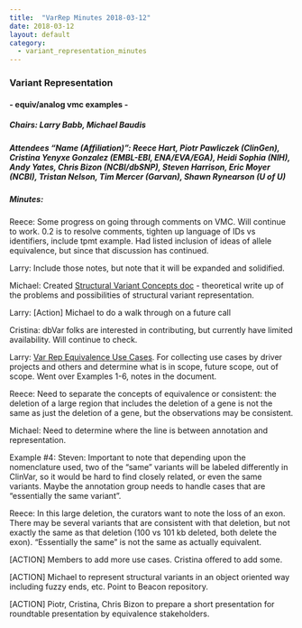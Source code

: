 ```yaml
---
title:  "VarRep Minutes 2018-03-12"
date: 2018-03-12
layout: default
category:
  - variant_representation_minutes
---
```


### Variant Representation
#### - equiv/analog vmc examples -
##### Chairs: Larry Babb, Michael Baudis
##### Attendees “Name (Affiliation)”: Reece Hart, Piotr Pawliczek (ClinGen), Cristina Yenyxe Gonzalez (EMBL-EBI, ENA/EVA/EGA), Heidi Sophia (NIH), Andy Yates, Chris Bizon (NCBI/dbSNP), Steven Harrison, Eric Moyer (NCBI), Tristan Nelson, Tim Mercer (Garvan), Shawn Rynearson (U of U)

##### Minutes:


Reece: Some progress on going through comments on VMC.  Will continue to work. 0.2 is to resolve comments, tighten up language of IDs vs identifiers, include tpmt example.  Had listed inclusion of ideas of allele equivalence, but since that discussion has continued.

Larry:  Include those notes, but note that it will be expanded and solidified.

Michael: Created [Structural Variant Concepts doc](https://docs.google.com/document/d/19juHy7HUkAOACVHPVnWh033UwAjn0iwkoGA7THoZsgE/edit)  - theoretical write up of the problems and possibilities of structural variant representation.

Larry: [Action] Michael to do a walk through on a future call

Cristina: dbVar folks are interested in contributing, but currently have limited availability. Will continue to check.

Larry: [Var Rep Equivalence Use Cases](https://docs.google.com/document/d/1UTjAB-Nh2t7UCCTVl1VdoXTP8HK0Y4LmDEAvqUBMOOY/edit?usp=sharing). For collecting use cases by driver projects and others and determine what is in scope, future scope, out of scope.  Went over Examples 1-6, notes in the document.

Reece: Need to separate the concepts of equivalence or consistent: the deletion of a large region that includes the deletion of a gene is not the same as just the deletion of a gene, but the observations may be consistent.

Michael: Need to determine where the line is between annotation and representation.

Example #4: Steven:  Important to note that depending upon the nomenclature used, two of the “same” variants will be labeled differently in ClinVar, so it would be hard to find closely related, or even the same variants.  Maybe the annotation group needs to handle cases that are “essentially the same variant”.

Reece: In this large deletion, the curators want to note the loss of an exon.  There may be several variants that are consistent with that deletion, but not exactly the same as that deletion (100 vs 101 kb deleted, both delete the exon). “Essentially the same” is not the same as actually equivalent.

[ACTION]  Members to add more use cases.  Cristina offered to add some.

[ACTION] Michael to represent structural variants in an object oriented way including fuzzy ends, etc.  Point to Beacon repository.

[ACTION] Piotr, Cristina, Chris Bizon to prepare a short presentation for roundtable presentation by equivalence stakeholders.
